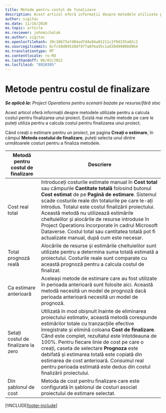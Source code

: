 ```yaml
---
title: Metode pentru costul de finalizare
description: Acest articol oferă informații despre metodele utilizate pentru a calcula costul pentru finalizarea unui proiect.
author: sigitac
ms.date: 11/16/2020
ms.topic: article
ms.reviewer: johnmichalak
ms.author: sigitac
ms.openlocfilehash: 39c10673afd04ad7d4a94a01211c2f9d335a02c2
ms.sourcegitcommit: 6cfc50d89528df977a8f6a55c1ad39d99800d9b4
ms.translationtype: MT
ms.contentlocale: ro-RO
ms.lasthandoff: 06/03/2022
ms.locfileid: "8920305"
---
```

# <a name="cost-to-complete-methods"></a>Metode pentru costul de finalizare

_**Se aplică la:** Project Operations pentru scenarii bazate pe resurse/fără stoc_

Acest articol oferă informații despre metodele utilizate pentru a calcula costul pentru finalizarea unui proiect. Există mai multe metode pe care le puteți utiliza pentru a calcula costul pentru finalizarea unui proiect. 

Când creați o estimare pentru un proiect, pe pagina **Creați o estimare**, în câmpul **Metoda costului de finalizare**, puteți selecta unul dintre următoarele costuri pentru a finaliza metodele.

| Metodă pentru costul de finalizare    | Descriere                                                                                                                                                                                                                                                                                                                                                                                                                                                                                        |
|------------------------------|----------------------------------------------------------------------------------------------------------------------------------------------------------------------------------------------------------------------------------------------------------------------------------------------------------------------------------------------------------------------------------------------------------------------------------------------------------------------------------------------------|
| Cost real total            | Introduceți costurile estimate manual în **Cost total** sau câmpurile **Cantitate totală** folosind butonul **Cost estimat** de pe **Pagină de estimare**. Sistemul scade costurile reale din totalurile pe care le-ați introdus. Totalul este costul finalizării proiectului. Această metodă nu utilizează estimările cheltuielilor și alocările de resurse introduse în Project Operations încorporate în cadrul Microsoft Dataverse. Costul total sau cantitatea totală pot fi actualizate manual, după cum este necesar.  |
| Total prognoză reală        | Alocările de resurse și estimările cheltuielilor sunt utilizate pentru a determina suma totală estimată a proiectului. Costurile reale sunt comparate cu această prognoză pentru a calcula costul de finalizat.                                                                                                                                                                                                                                                                          |
| Ca estimare anterioară         | Aceleași metode de estimare care au fost utilizate în perioada anterioară sunt folosite aici. Această metodă necesită un model de prognoză dacă perioada anterioară necesită un model de prognoză.                                                                                                                                                                                                                                                                                                                           |
| Setați costul de finalizare la zero | Utilizată în mod obișnuit înainte de eliminarea proiectului estimativ, această metodă corespunde estimărilor totale cu tranzacțiile efective înregistrate și elimină coloana **Cost de finalizare**. Când este complet, rezultatul este întotdeauna de 100%. Pentru fiecare linie de cost pe care o creați, caseta de selectare **Prognoza** este debifată și estimarea totală este copiată din estimarea de cost anterioară. Consumul real pentru perioada estimată este dedus din costul finalizării proiectului.              |
| Din șablonul de cost           | Metoda de cost pentru finalizare care este configurată în șablonul de costuri asociat proiectului de estimare selectat.                                                                                                                                                                                                                                                                                                                                                                          |


[!INCLUDE[footer-include](../includes/footer-banner.md)]